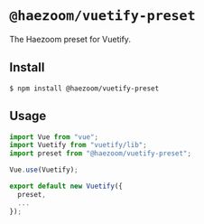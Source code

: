 # `@haezoom/vuetify-preset`

The Haezoom preset for Vuetify.

## Install

```
$ npm install @haezoom/vuetify-preset
```

## Usage

```js
import Vue from "vue";
import Vuetify from "vuetify/lib";
import preset from "@haezoom/vuetify-preset";

Vue.use(Vuetify);

export default new Vuetify({
  preset,
  ...
});
```

